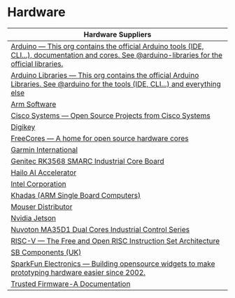 # Hardware 

| Hardware Suppliers |
|-----------|
| [Arduino — This org contains the official Arduino tools (IDE, CLI...), documentation and cores. See @arduino-libraries for the official libraries.](https://github.com/arduino) |
| [Arduino Libraries — This org contains the official Arduino Libraries. See @arduino for the tools (IDE, CLI...) and everything else](https://github.com/arduino-libraries) |
| [Arm Software](https://github.com/ARM-software) |
| [Cisco Systems — Open Source Projects from Cisco Systems](https://github.com/cisco) |
| [Digikey](https://www.digikey.com/) |
| [FreeCores — A home for open source hardware cores](https://github.com/freecores) |
| [Garmin International](https://github.com/garmin) |
| [Genitec RK3568 SMARC Industrial Core Board](https://www.geniatech.com/product/som-3568-smarc/) 
| [Hailo AI Accelerator](https://hailo.ai/) |
| [Intel Corporation](https://github.com/intel) | 
| [Khadas (ARM Single Board Computers)](https://www.khadas.com/shop?Collection=All&sort=price_descending)|
| [Mouser Distributor](https://www.mouser.com/) |
| [Nvidia Jetson](https://store.nvidia.com/en-us/jetson/store/) |
| [Nuvoton MA35D1 Dual Cores Industrial Control Series](https://www.nuvoton.com/products/microprocessors/arm-cortex-a35-mpus/ma35d1-high-performance-edge-iiot-series/) |
| [RISC-V — The Free and Open RISC Instruction Set Architecture](https://github.com/riscv) |
| [SB Components \(UK\)](https://shop.sb-components.co.uk/) |
| [SparkFun Electronics — Building opensource widgets to make prototyping hardware easier since 2002.](https://github.com/sparkfun) |
| [Trusted Firmware-A Documentation](https://trustedfirmware-a.readthedocs.io/en/latest/index.html) |
